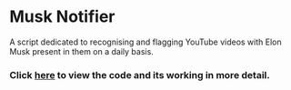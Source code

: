 # Musk Notifier
A script dedicated to recognising and flagging YouTube videos with Elon Musk present in them on a daily basis.

### Click [here](https://github.com/anuragtk88/Musk-Notifier/blob/master/Deployer.ipynb) to view the code and its working in more detail.

